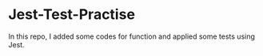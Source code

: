 # Jest-Test-Practise
In this repo, I added some codes for function and applied some tests using Jest.
